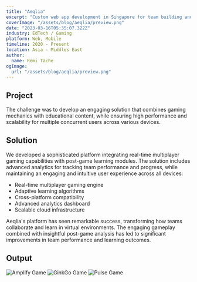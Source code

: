 ```yaml
---
title: "Aeqlia"
excerpt: "Custom web app development in Singapore for team building and learning, with a unique blend of multiplayer gaming and post-game activities."
coverImage: "/assets/blog/aeqlia/preview.png"
date: "2023-03-16T05:35:07.322Z"
industry: EdTech / Gaming
platform: Web, Mobile
timeline: 2020 - Present
location: Asia - Middles East
author:
  name: Remi Tache
ogImage:
  url: "/assets/blog/aeqlia/preview.png"
---
```


## Project

The challenge was to develop an engaging solution that combines gaming mechanics with educational content, while ensuring high performance and scalability for multiple concurrent users across various devices.

## Solution

We developed a sophisticated platform integrating real-time multiplayer gaming capabilities with post-game learning modules. The solution includes advanced analytics for tracking team performance and progress, while maintaining an engaging and intuitive user experience across all devices:
<ul>
  <li>Real-time multiplayer gaming engine</li>
  <li>Adaptive learning algorithms</li>
  <li>Cross-platform compatibility</li>
  <li>Advanced analytics dashboard</li>
  <li>Scalable cloud infrastructure</li>
</ul>

Aeqlia's platform has seen remarkable success, transforming how teams collaborate and learn in virtual environments. The engaging gameplay combined with insightful post-game analysis has led to significant improvements in team performance and learning outcomes.

## Output

<div class="grid grid-cols-1 md:grid-cols-2 lg:grid-cols-3 gap-4">
  <img src="/assets/blog/aeqlia/img1.png" alt="Amplify Game">
  <img src="/assets/blog/aeqlia/img2.png" alt="GinkGo Game">
  <img src="/assets/blog/aeqlia/img3.png" alt="Pulse Game">
</div>
